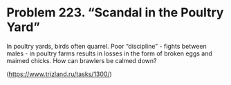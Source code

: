 # Problem 223. “Scandal in the Poultry Yard”

In poultry yards, birds often quarrel. Poor “discipline” - fights between males - in poultry farms results in losses in the form of broken eggs and maimed chicks. How can brawlers be calmed down?

(https://www.trizland.ru/tasks/1300/)